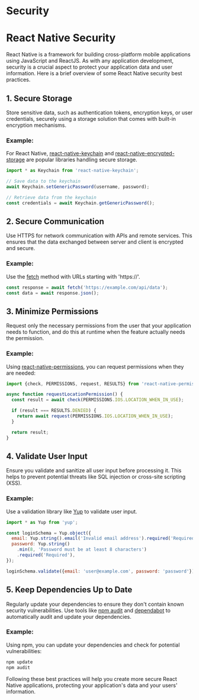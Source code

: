 # Security

# React Native Security

React Native is a framework for building cross-platform mobile applications using JavaScript and ReactJS. As with any application development, security is a crucial aspect to protect your application data and user information. Here is a brief overview of some React Native security best practices.

## 1. Secure Storage
Store sensitive data, such as authentication tokens, encryption keys, or user credentials, securely using a storage solution that comes with built-in encryption mechanisms.

### Example:
For React Native, [react-native-keychain](https://github.com/oblador/react-native-keychain) and [react-native-encrypted-storage](https://github.com/emeraldsanto/react-native-encrypted-storage) are popular libraries handling secure storage.

```javascript
import * as Keychain from 'react-native-keychain';

// Save data to the keychain
await Keychain.setGenericPassword(username, password);

// Retrieve data from the keychain
const credentials = await Keychain.getGenericPassword();
```

## 2. Secure Communication
Use HTTPS for network communication with APIs and remote services. This ensures that the data exchanged between server and client is encrypted and secure.

### Example:
Use the [fetch](https://reactnative.dev/docs/network) method with URLs starting with 'https://'.

```javascript
const response = await fetch('https://example.com/api/data');
const data = await response.json();
```

## 3. Minimize Permissions
Request only the necessary permissions from the user that your application needs to function, and do this at runtime when the feature actually needs the permission.

### Example:
Using [react-native-permissions](https://github.com/zoontek/react-native-permissions), you can request permissions when they are needed:

```javascript
import {check, PERMISSIONS, request, RESULTS} from 'react-native-permissions';

async function requestLocationPermission() {
  const result = await check(PERMISSIONS.IOS.LOCATION_WHEN_IN_USE);

  if (result === RESULTS.DENIED) {
    return await request(PERMISSIONS.IOS.LOCATION_WHEN_IN_USE);
  }

  return result;
}
```

## 4. Validate User Input
Ensure you validate and sanitize all user input before processing it. This helps to prevent potential threats like SQL injection or cross-site scripting (XSS).

### Example:
Use a validation library like [Yup](https://github.com/jquense/yup) to validate user input.

```javascript
import * as Yup from 'yup';

const loginSchema = Yup.object({
  email: Yup.string().email('Invalid email address').required('Required'),
  password: Yup.string()
    .min(8, 'Password must be at least 8 characters')
    .required('Required'),
});

loginSchema.validate({email: 'user@example.com', password: 'password'});
```

## 5. Keep Dependencies Up to Date
Regularly update your dependencies to ensure they don't contain known security vulnerabilities. Use tools like [npm audit](https://docs.npmjs.com/cli/v7/commands/npm-audit) and [dependabot](https://github.com/dependabot/dependabot-core) to automatically audit and update your dependencies.

### Example:
Using npm, you can update your dependencies and check for potential vulnerabilities:

```bash
npm update
npm audit
```

Following these best practices will help you create more secure React Native applications, protecting your application's data and your users' information.